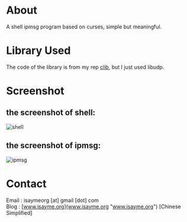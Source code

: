 # About #
A shell ipmsg program based on curses, simple but meaningful.

# Library Used #
The code of the library is from my rep [clib](https://github.com/isayme/clib "https://github.com/isayme/clib"),  but I just used libudp.

# Screenshot #

## the screenshot of shell:  ##
![shell](https://raw.github.com/isayme/cipmsg/master/bin/cipmsg_1.png)  

## the screenshot of ipmsg:  ##
![ipmsg](https://raw.github.com/isayme/cipmsg/master/bin/cipmsg_2.png)  

# Contact #
Email : isaymeorg [at] gmail [dot] com  
Blog  : [www.isayme.org](www.isayme.org "www.isayme.org") [Chinese Simplified]
